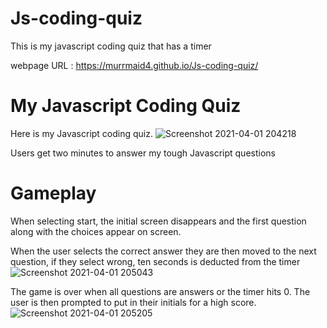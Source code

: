 # Js-coding-quiz
This is my javascript coding quiz that has a timer 

webpage URL : https://murrmaid4.github.io/Js-coding-quiz/


# My Javascript Coding Quiz
Here is my Javascript coding quiz. 
![Screenshot 2021-04-01 204218](https://user-images.githubusercontent.com/78389456/113368283-58a53c00-932c-11eb-8bd0-591e8fe57e7d.jpg)

Users get two minutes to answer my tough Javascript questions


# Gameplay
When selecting start, the initial screen disappears and the first question along with the choices appear on screen. 

When the user selects the correct answer they are then moved to the next question, if they select wrong, ten seconds is deducted from the timer  
![Screenshot 2021-04-01 205043](https://user-images.githubusercontent.com/78389456/113368230-3ad7d700-932c-11eb-8241-5de36c7a2e85.jpg)


The game is over when all questions are answers or the timer hits 0. The user is then prompted to put in their initials for a high score.
![Screenshot 2021-04-01 205205](https://user-images.githubusercontent.com/78389456/113368387-9c984100-932c-11eb-991b-b7b27bf3cbd9.jpg)
